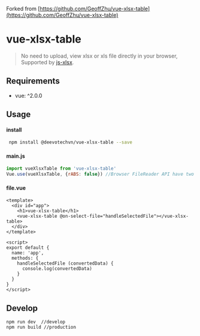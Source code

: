 Forked from [https://github.com/GeoffZhu/vue-xlsx-table](https://github.com/GeoffZhu/vue-xlsx-table)

# vue-xlsx-table

> No need to upload, view xlsx or xls file directly in your browser, Supported by [js-xlsx](https://github.com/SheetJS/js-xlsx).


## Requirements
- vue: ^2.0.0

## Usage
#### install

``` sh
 npm install @deevotechvn/vue-xlsx-table --save
```

#### main.js

```javascript
import vueXlsxTable from 'vue-xlsx-table'
Vue.use(vueXlsxTable, {rABS: false}) //Browser FileReader API have two methods to read local file readAsBinaryString and readAsArrayBuffer, default rABS false
```

#### file.vue

```vue
<template>
  <div id="app">
    <h1>vue-xlsx-table</h1>
    <vue-xlsx-table @on-select-file="handleSelectedFile"></vue-xlsx-table>
  </div>
</template>

<script>
export default {
  name: 'app',
  methods: {
    handleSelectedFile (convertedData) {
      console.log(convertedData)
    }
  }
}
</script>
```

## Develop
```
npm run dev  //develop
npm run build //production
```


